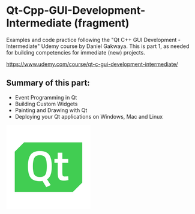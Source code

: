 # Qt-Cpp-GUI-Development-Intermediate (fragment)
Examples and code practice following the "Qt C++ GUI Development - Intermediate" Udemy course by Daniel Gakwaya. This is part 1, as needed for building competencies for immediate (new) projects.

https://www.udemy.com/course/qt-c-gui-development-intermediate/

## Summary of this part:

* Event Programming in Qt 
* Building Custom Widgets 
* Painting and Drawing with Qt
* Deploying your Qt applications on Windows, Mac and Linux

![Qt Logo](/qt-logo.png)
